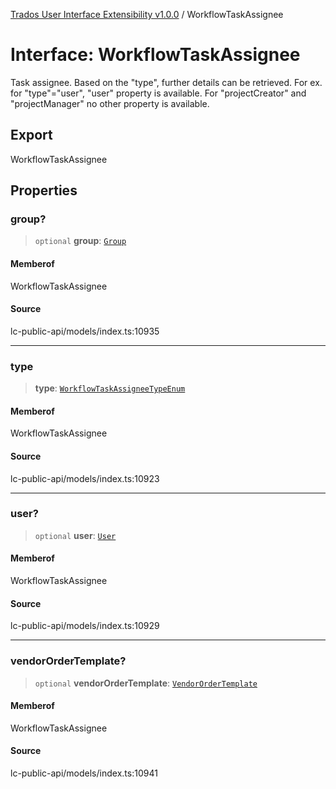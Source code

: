[Trados User Interface Extensibility v1.0.0](../wiki/globals) / WorkflowTaskAssignee

# Interface: WorkflowTaskAssignee

Task assignee. Based on the "type", further details can be retrieved. For ex. for "type"="user", "user" property is available. For "projectCreator" and "projectManager" no other property is available.

## Export

WorkflowTaskAssignee

## Properties

### group?

> `optional` **group**: [`Group`](../wiki/Interface.Group)

#### Memberof

WorkflowTaskAssignee

#### Source

lc-public-api/models/index.ts:10935

***

### type

> **type**: [`WorkflowTaskAssigneeTypeEnum`](../wiki/Type.WorkflowTaskAssigneeTypeEnum)

#### Memberof

WorkflowTaskAssignee

#### Source

lc-public-api/models/index.ts:10923

***

### user?

> `optional` **user**: [`User`](../wiki/Interface.User)

#### Memberof

WorkflowTaskAssignee

#### Source

lc-public-api/models/index.ts:10929

***

### vendorOrderTemplate?

> `optional` **vendorOrderTemplate**: [`VendorOrderTemplate`](../wiki/Interface.VendorOrderTemplate)

#### Memberof

WorkflowTaskAssignee

#### Source

lc-public-api/models/index.ts:10941
